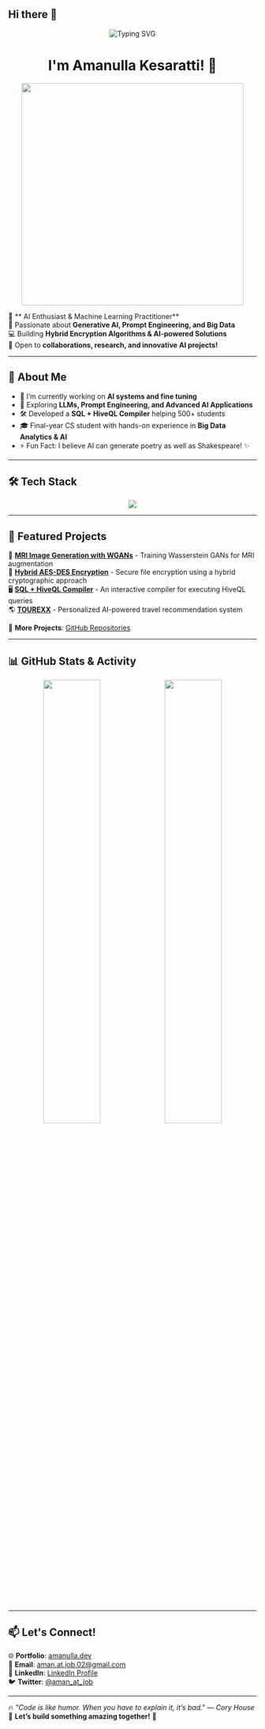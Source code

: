 ## Hi there 👋

<!--
**amandk1991/amandk1991** is a ✨ _special_ ✨ repository because its `README.md` (this file) appears on your GitHub profile.

Here are some ideas to get you started:

- 🔭 I’m currently working on ...
- 🌱 I’m currently learning ...
- 👯 I’m looking to collaborate on ...
- 🤔 I’m looking for help with ...
- 💬 Ask me about ...
- 📫 How to reach me: ...
- 😄 Pronouns: ...
- ⚡ Fun fact: ...
-->
<!-- Banner -->
<p align="center">
  <img src="https://readme-typing-svg.demolab.com?font=Fira+Code&weight=600&size=25&pause=1000&color=4CFBF5&center=true&vCenter=true&width=700&lines=AI+Enthusiast+%7C+ML+Practitioner+%7C+Full-Stack+Developer;Passionate+about+Building+Intelligent+Systems;Welcome+to+my+GitHub+Space!+🚀" alt="Typing SVG" />
</p>

<!-- Intro -->
<h1 align="center">I'm Amanulla Kesaratti! 👋</h1>

<p align="center">
  <img src="https://media.giphy.com/media/qgQUggAC3Pfv687qPC/giphy.gif" width="450px"/>
</p>

🌟 **  AI Enthusiast & Machine Learning Practitioner**  
🔬 Passionate about **Generative AI, Prompt Engineering, and Big Data**  
💻 Building **Hybrid Encryption Algorithms & AI-powered Solutions**  
🎯 Open to **collaborations, research, and innovative AI projects!**  

---

## 🧠 **About Me**
- 🔭 I’m currently working on **AI systems and fine tuning**
- 🌱 Exploring **LLMs, Prompt Engineering, and Advanced AI Applications**
- 🛠️ Developed a **SQL + HiveQL Compiler** helping 500+ students
- 🎓 Final-year CS student with hands-on experience in **Big Data Analytics & AI**
- ⚡ Fun Fact: I believe AI can generate poetry as well as Shakespeare! ✨

---

## 🛠️ **Tech Stack**
  
<p align="center">
  <img src="https://skillicons.dev/icons?i=python,rust,typescript,javascript,java,cpp,html,css,tailwind,docker,react,flask,mysql,hadoop&theme=light" />
</p>

---

## 📌 **Featured Projects**
🚀 **[MRI Image Generation with WGANs](https://github.com/your-repo)** - Training Wasserstein GANs for MRI augmentation  
🔐 **[Hybrid AES-DES Encryption](https://github.com/your-repo)** - Secure file encryption using a hybrid cryptographic approach  
🖥️ **[SQL + HiveQL Compiler](https://github.com/your-repo)** - An interactive compiler for executing HiveQL queries  
🌎 **[TOUREXX](https://github.com/your-repo)** - Personalized AI-powered travel recommendation system  

🔗 **More Projects**: [GitHub Repositories](https://github.com/aman-at-job?tab=repositories)

---

## 📊 **GitHub Stats & Activity**

<p align="center">
  <img src="https://github-readme-streak-stats.herokuapp.com?user=aman-at-job&theme=tokyonight&hide_border=true" width="48%" />
  <img src="https://github-readme-stats.vercel.app/api/top-langs/?username=amandk1991&layout=compact&theme=tokyonight&hide_border=true" width="48%" />
</p>

---

## 📫 **Let's Connect!**
🌐 **Portfolio**: [amanulla.dev](https://your-portfolio.com)  
📧 **Email**: [aman.at.job.02@gmail.com](mailto:aman.at.job.02@gmail.com)  
💼 **LinkedIn**: [LinkedIn Profile](https://www.linkedin.com/in/aman-at-job)  
🐦 **Twitter**: [@aman_at_job](https://twitter.com/aman_at_job)  

---

🔥 _"Code is like humor. When you have to explain it, it’s bad." — Cory House_  
🎯 **Let’s build something amazing together!** 🚀  
